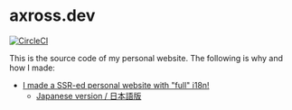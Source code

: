 # axross.dev

[![CircleCI](https://circleci.com/gh/axross/axross.dev.svg?style=svg)](https://circleci.com/gh/axross/axross.dev)

This is the source code of my personal website. The following is why and how I made:

- [I made a SSR-ed personal website with "full" i18n!](https://axross.dev/posts/made-ssr-i18n-website)
  - [Japanese version / 日本語版](https://axross.dev/posts/made-ssr-i18n-website?hl=ja-JP)
